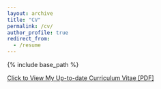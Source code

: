 ```yaml
---
layout: archive
title: "CV"
permalink: /cv/
author_profile: true
redirect_from:
  - /resume
---
```


{% include base_path %}

[Click to View My Up-to-date Curriculum Vitae [PDF]](../files/CV/Xiaoyang-cv-040425.pdf)



<!-- <embed src="../files/mingzhe-cv.pdf" width="650" height="1800" type='application/pdf'> -->
